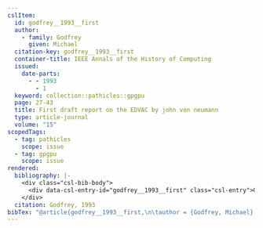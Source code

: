 ```yaml
---
cslItem:
  id: godfrey__1993__first
  author:
    - family: Godfrey
      given: Michael
  citation-key: godfrey__1993__first
  container-title: IEEE Annals of the History of Computing
  issued:
    date-parts:
      - - 1993
        - 1
  keyword: collection::pathicles::gpgpu
  page: 27-43
  title: First draft report on the EDVAC by john von neumann
  type: article-journal
  volume: "15"
scopedTags:
  - tag: pathicles
    scope: issue
  - tag: gpgpu
    scope: issue
rendered:
  bibliography: |-
    <div class="csl-bib-body">
      <div data-csl-entry-id="godfrey__1993__first" class="csl-entry">Godfrey, M. 1993 “First draft report on the EDVAC by john von neumann,” <i>IEEE Annals of the History of Computing</i>, 15, pp. 27–43.</div>
    </div>
  citation: Godfrey, 1993
bibTex: "@article{godfrey__1993__first,\n\tauthor = {Godfrey, Michael},\n\tjournal = {IEEE Annals of the History of Computing},\n\tyear = {1993},\n\tmonth = {1},\n\tpages = {27--43},\n\ttitle = {First draft report on the {EDVAC} by john von neumann},\n\tvolume = {15},\n}\n\n"
---
```

